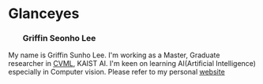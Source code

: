 # Glanceyes

### <span role="image" aria-label="👦🏻" style="font-family: &quot;Apple Color Emoji&quot;, &quot;Segoe UI Emoji&quot;, NotoColorEmoji, &quot;Noto Color Emoji&quot;, &quot;Segoe UI Symbol&quot;, &quot;Android Emoji&quot;, EmojiSymbols; line-height: 1em; white-space: nowrap;">👦🏻</span> Griffin Seonho Lee

My name is Griffin Sunho Lee. I'm working as a Master, Graduate researcher in [CVML](https://sites.google.com/view/cvml-kaist/home?authuser=0), KAIST AI. I'm keen on learning AI(Artificial Intelligence) especially in Computer vision. Please refer to my personal [website](https://glanceyes.github.io/)
